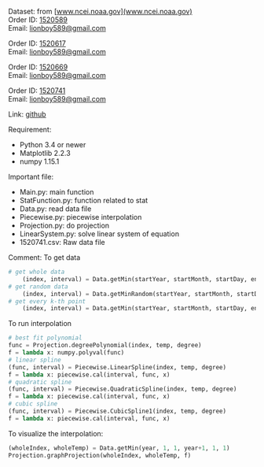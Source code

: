 Dataset: from [www.ncei.noaa.gov](www.ncei.noaa.gov)<br/>
Order ID: [1520589](https://www.ncdc.noaa.gov/cdo-web/orders?id=1520589&email=lionboy589@gmail.com) <br/>
Email: lionboy589@gmail.com

Order ID: [1520617](https://www.ncdc.noaa.gov/cdo-web/orders?id=1520617&email=lionboy589@gmail.com) <br/>
Email: lionboy589@gmail.com

Order ID: [1520669](https://www.ncdc.noaa.gov/cdo-web/orders?id=1520669&email=lionboy589@gmail.com) <br/>
Email: lionboy589@gmail.com

Order ID: [1520741](https://www.ncdc.noaa.gov/cdo-web/orders?id=1520741&email=lionboy589@gmail.com) <br/>
Email: lionboy589@gmail.com

Link: [github](https://github.com/panaka13/cs440)

Requirement: 
* Python 3.4 or newer
* Matplotlib 2.2.3
* numpy 1.15.1

Important file:
* Main.py: main function	
* StatFunction.py: function related to stat
* Data.py: read data file
* Piecewise.py: piecewise interpolation
* Projection.py: do projection 
* LinearSystem.py: solve linear system of equation
* 1520741.csv: Raw data file

Comment: To get data
```python
# get whole data
	(index, interval) = Data.getMin(startYear, startMonth, startDay, endYear, endMonth, endDate)
# get random data
	(index, interval) = Data.getMinRandom(startYear, startMonth, startDay, endYear, endMonth, endDate, numberOfPoint)
# get every k-th point
	(index, interval) = Data.getMin(startYear, startMonth, startDay, endYear, endMonth, endDate, k)
```
To run interpolation
```python
# best fit polynomial
func = Projection.degreePolynomial(index, temp, degree)
f = lambda x: numpy.polyval(func)
# linear spline
(func, interval) = Piecewise.LinearSpline(index, temp, degree)
f = lambda x: piecewise.cal(interval, func, x)
# quadratic spline
(func, interval) = Piecewise.QuadraticSpline(index, temp, degree)
f = lambda x: piecewise.cal(interval, func, x)
# cubic spline
(func, interval) = Piecewise.CubicSpline1(index, temp, degree)
f = lambda x: piecewise.cal(interval, func, x)
```

To visualize the interpolation:
```python
(wholeIndex, wholeTemp) = Data.getMin(year, 1, 1, year+1, 1, 1)
Projection.graphProjection(wholeIndex, wholeTemp, f)
```
